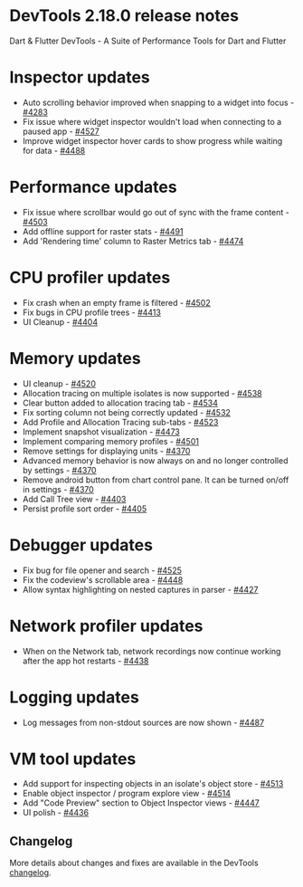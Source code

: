 # DevTools 2.18.0 release notes

Dart & Flutter DevTools - A Suite of Performance Tools for Dart and Flutter

# Inspector updates
- Auto scrolling behavior improved when snapping to a widget into focus - [#4283](https://github.com/flutter/devtools/pull/4283)
- Fix issue where widget inspector wouldn't load when connecting to a paused app - [#4527](https://github.com/flutter/devtools/pull/4527)
- Improve widget inspector hover cards to show progress while waiting for data - [#4488](https://github.com/flutter/devtools/pull/4488)

# Performance updates
- Fix issue where scrollbar would go out of sync with the frame content - [#4503](https://github.com/flutter/devtools/pull/4503)
- Add offline support for raster stats - [#4491](https://github.com/flutter/devtools/pull/4491)
- Add 'Rendering time' column to Raster Metrics tab - [#4474](https://github.com/flutter/devtools/pull/4474)

# CPU profiler updates
- Fix crash when an empty frame is filtered - [#4502](https://github.com/flutter/devtools/pull/4502)
- Fix bugs in CPU profile trees - [#4413](https://github.com/flutter/devtools/pull/4413)
- UI Cleanup - [#4404](https://github.com/flutter/devtools/pull/4404)

# Memory updates
- UI cleanup - [#4520](https://github.com/flutter/devtools/pull/4520)
- Allocation tracing on multiple isolates is now supported - [#4538](https://github.com/flutter/devtools/pull/4538)
- Clear button added to allocation tracing tab - [#4534](https://github.com/flutter/devtools/pull/4534)
- Fix sorting column not being correctly updated - [#4532](https://github.com/flutter/devtools/pull/4532)
- Add Profile and Allocation Tracing sub-tabs - [#4523](https://github.com/flutter/devtools/pull/4523)
- Implement snapshot visualization - [#4473](https://github.com/flutter/devtools/pull/4473)
- Implement comparing memory profiles - [#4501](https://github.com/flutter/devtools/pull/4501)
- Remove settings for displaying units - [#4370](https://github.com/flutter/devtools/pull/4370)
- Advanced memory behavior is now always on and no longer controlled by settings - [#4370](https://github.com/flutter/devtools/pull/4370)
- Remove android button from chart control pane. It can be turned on/off in settings - [#4370](https://github.com/flutter/devtools/pull/4370)
- Add Call Tree view - [#4403](https://github.com/flutter/devtools/pull/4403)
- Persist profile sort order - [#4405](https://github.com/flutter/devtools/pull/4405)

# Debugger updates
- Fix bug for file opener and search -  [#4525](https://github.com/flutter/devtools/pull/4525)
- Fix the codeview's scrollable area - [#4448](https://github.com/flutter/devtools/pull/4448)
- Allow syntax highlighting on nested captures in parser - [#4427](https://github.com/flutter/devtools/pull/4427)

# Network profiler updates
- When on the Network tab, network recordings now continue working after the app hot restarts - [#4438](https://github.com/flutter/devtools/pull/4438)

# Logging updates
- Log messages from non-stdout sources are now shown - [#4487](https://github.com/flutter/devtools/pull/4487)

# VM tool updates
- Add support for inspecting objects in an isolate's object store - [#4513](https://github.com/flutter/devtools/pull/4513)
- Enable object inspector / program explore view - [#4514](https://github.com/flutter/devtools/pull/4514)
- Add "Code Preview" section to Object Inspector views - [#4447](https://github.com/flutter/devtools/pull/4447)
- UI polish - [#4436](https://github.com/flutter/devtools/pull/4436)

## Changelog
More details about changes and fixes are available in the DevTools
[changelog](https://github.com/flutter/devtools/blob/master/CHANGELOG.md).
